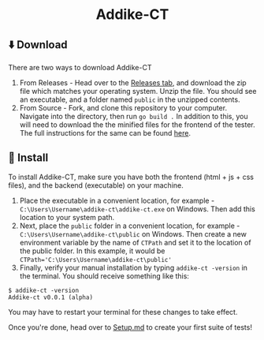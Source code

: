 <div align="center">
  <h1>Addike-CT</h1>
</div>

## ⬇️ Download 

There are two ways to download Addike-CT

1. From Releases - Head over to the [Releases tab](https://github.com/Addike-CT/Backend/releases), and download the zip file which matches your operating system. Unzip the file. You should see an executable, and a folder named `public` in the unzipped contents.
2. From Source - Fork, and clone this repository to your computer. Navigate into the directory, then run `go build .` In addition to this, you will need to download the the minified files for the frontend of the tester. The full instructions for the same can be found [here](https://github.com/Challenge-Tester/Frontend).

## 📁 Install 

To install Addike-CT, make sure you have both the frontend (html + js + css files), and the backend (executable) on your machine.

1. Place the executable in a convenient location, for example - `C:\Users\Username\addike-ct\addike-ct.exe` on Windows. Then add this location to your system path.
2. Next, place the `public` folder in a convenient location, for example - `C:\Users\Username\addike-ct\public` on Windows. Then create a new environment variable by the name of `CTPath` and set it to the location of the public folder. In this example, it would be `CTPath='C:\Users\Username\addike-ct\public'`
3. Finally, verify your manual installation by typing `addike-ct -version` in the terminal. You should receive something like this:
```
$ addike-ct -version
Addike-ct v0.0.1 (alpha)
  ```
You may have to restart your terminal for these changes to take effect.

Once you're done, head over to [Setup.md](/docs/Setup.md) to create your first suite of tests!

